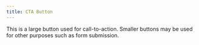 ```yaml
---
title: CTA Button
---
```


This is a large button used for call-to-action. Smaller buttons may be used for other purposes such as form submission.